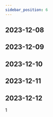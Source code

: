 ```yaml
---
sidebar_position: 6
---
```


## 2023-12-08

## 2023-12-09

## 2023-12-10

## 2023-12-11

## 2023-12-12
1